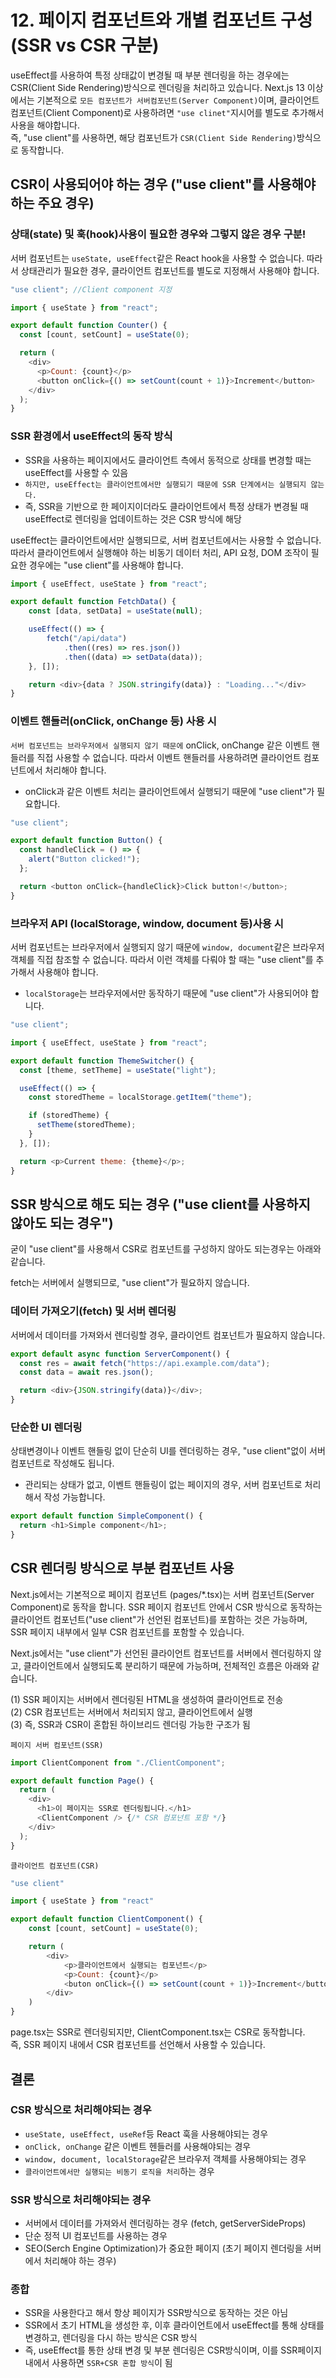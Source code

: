 # 12. 페이지 컴포넌트와 개별 컴포넌트 구성 (SSR vs CSR 구분)

useEffect를 사용하여 특정 상태값이 변경될 때 부분 렌더링을 하는 경우에는 CSR(Client Side Rendering)방식으로 렌더링을 처리하고 있습니다.
Next.js 13 이상에서는 기본적으로 `모든 컴포넌트가 서버컴포넌트(Server Component)`이며, 클라이언트 컴포넌트(Client Component)로 사용하려면 `"use clinet"`지시어를 별도로 추가해서 사용을 해야합니다.  
즉, "use client"를 사용하면, 해당 컴포넌트가 `CSR(Client Side Rendering)`방식으로 동작합니다.

## CSR이 사용되어야 하는 경우 ("use client"를 사용해야 하는 주요 경우)

### 상태(state) 및 훅(hook)사용이 필요한 경우와 그렇지 않은 경우 구분!

서버 컴포넌트는 `useState, useEffect`같은 React hook을 사용할 수 없습니다. 따라서 상태관리가 필요한 경우, 클라이언트 컴포넌트를 별도로 지정해서 사용해야 합니다.

```javascript
"use client"; //Client component 지정

import { useState } from "react";

export default function Counter() {
  const [count, setCount] = useState(0);

  return (
    <div>
      <p>Count: {count}</p>
      <button onClick={() => setCount(count + 1)}>Increment</button>
    </div>
  );
}
```

### SSR 환경에서 useEffect의 동작 방식

- SSR을 사용하는 페이지에서도 클라이언트 측에서 동적으로 상태를 변경할 때는 useEffect를 사용할 수 있음
- `하지만, useEffect는 클라이언트에서만 실행되기 때문에 SSR 단계에서는 실행되지 않는다.`
- 즉, SSR을 기반으로 한 페이지이더라도 클라이언트에서 특정 상태가 변경될 때 useEffect로 렌더링을 업데이트하는 것은 CSR 방식에 해당

useEffect는 클라이언트에서만 실행되므로, 서버 컴포넌트에서는 사용할 수 없습니다.  
따라서 클라이언트에서 실행해야 하는 비동기 데이터 처리, API 요청, DOM 조작이 필요한 경우에는 "use client"를 사용해야 합니다.

```javascript
import { useEffect, useState } from "react";

export default function FetchData() {
    const [data, setData] = useState(null);

    useEffect(() => {
        fetch("/api/data")
            .then((res) => res.json())
            .then((data) => setData(data));
    }, []);

    return <div>{data ? JSON.stringify(data)} : "Loading..."</div>
}
```

### 이벤트 핸들러(onClick, onChange 등) 사용 시

`서버 컴포넌트는 브라우저에서 실행되지 않기 때문에` onClick, onChange 같은 이벤트 핸들러를 직접 사용할 수 없습니다. 따라서 이벤트 핸들러를 사용하려면 클라이언트 컴포넌트에서 처리해야 합니다.

- onClick과 같은 이벤트 처리는 클라이언트에서 실행되기 때문에 "use client"가 필요합니다.

```javascript
"use client";

export default function Button() {
  const handleClick = () => {
    alert("Button clicked!");
  };

  return <button onClick={handleClick}>Click button!</button>;
}
```

### 브라우저 API (localStorage, window, document 등)사용 시

서버 컴포넌트는 브라우저에서 실행되지 않기 때문에 `window, document`같은 브라우저 객체를 직접 참조할 수 없습니다. 따라서 이런 객체를 다뤄야 할 때는 "use client"를 추가해서 사용해야 합니다.

- `localStorage`는 브라우저에서만 동작하기 때문에 "use client"가 사용되어야 합니다.

```javascript
"use client";

import { useEffect, useState } from "react";

export default function ThemeSwitcher() {
  const [theme, setTheme] = useState("light");

  useEffect(() => {
    const storedTheme = localStorage.getItem("theme");

    if (storedTheme) {
      setTheme(storedTheme);
    }
  }, []);

  return <p>Current theme: {theme}</p>;
}
```

## SSR 방식으로 해도 되는 경우 ("use client를 사용하지 않아도 되는 경우")

굳이 "use client"를 사용해서 CSR로 컴포넌트를 구성하지 않아도 되는경우는 아래와 같습니다.

fetch는 서버에서 실행되므로, "use client"가 필요하지 않습니다.

### 데이터 가져오기(fetch) 및 서버 렌더링

서버에서 데이터를 가져와서 렌더링할 경우, 클라이언트 컴포넌트가 필요하지 않습니다.

```javascript
export default async function ServerComponent() {
  const res = await fetch("https://api.example.com/data");
  const data = await res.json();

  return <div>{JSON.stringify(data)}</div>;
}
```

### 단순한 UI 렌더링

상태변경이나 이벤트 핸들링 없이 단순히 UI를 렌더링하는 경우, "use client"없이 서버 컴포넌트로 작성해도 됩니다.

- 관리되는 상태가 없고, 이벤트 핸들링이 없는 페이지의 경우, 서버 컴포넌트로 처리해서 작성 가능합니다.

```javascript
export default function SimpleComponent() {
  return <h1>Simple component</h1>;
}
```

## CSR 렌더링 방식으로 부분 컴포넌트 사용

Next.js에서는 기본적으로 페이지 컴포넌트 (pages/\*.tsx)는 서버 컴포넌트(Server Component)로 동작을 합니다. SSR 페이지 컴포넌트 안에서 CSR 방식으로 동작하는 클라이언트 컴포넌트("use client"가 선언된 컴포넌트)를 포함하는 것은 가능하며, SSR 페이지 내부에서 일부 CSR 컴포넌트를 포함할 수 있습니다.

Next.js에서는 "use client"가 선언된 클라이언트 컴포넌트를 서버에서 렌더링하지 않고, 클라이언트에서 실행되도록 분리하기 때문에 가능하며, 전체적인 흐름은 아래와 같습니다.

(1) SSR 페이지는 서버에서 렌더링된 HTML을 생성하여 클라이언트로 전송  
(2) CSR 컴포넌트는 서버에서 처리되지 않고, 클라이언트에서 실행  
(3) 즉, SSR과 CSR이 혼합된 하이브리드 렌더링 가능한 구조가 됨

`페이지 서버 컴포넌트(SSR)`

```javascript
import ClientComponent from "./ClientComponent";

export default function Page() {
  return (
    <div>
      <h1>이 페이지는 SSR로 렌더링됩니다.</h1>
      <ClientComponent /> {/* CSR 컴포넌트 포함 */}
    </div>
  );
}
```

`클라이언트 컴포넌트(CSR)`

```javascript
"use client"

import { useState } from "react"

export default function ClientComponent() {
    const [count, setCount] = useState(0);

    return (
        <div>
            <p>클라이언트에서 실행되는 컴포넌트</p>
            <p>Count: {count}</p>
            <buton onClick={() => setCount(count + 1)}>Increment</button>
        </div>
    )
}
```

page.tsx는 SSR로 렌더링되지만, ClientComponent.tsx는 CSR로 동작합니다.  
즉, SSR 페이지 내에서 CSR 컴포넌트를 선언해서 사용할 수 있습니다.

## 결론

### CSR 방식으로 처리해야되는 경우

- `useState, useEffect, useRef`등 React 훅을 사용해야되는 경우
- `onClick, onChange` 같은 이벤트 헨들러를 사용해야되는 경우
- `window, document, localStorage`같은 브라우저 객체를 사용해야되는 경우
- `클라이언트에서만 실행되는 비동기 로직을 처리`하는 경우

### SSR 방식으로 처리해야되는 경우

- 서버에서 데이터를 가져와서 렌더링하는 경우 (fetch, getServerSideProps)
- 단순 정적 UI 컴포넌트를 사용하는 경우
- SEO(Serch Engine Optimization)가 중요한 페이지 (초기 페이지 렌더링을 서버에서 처리해야 하는 경우)

### 종합

- SSR을 사용한다고 해서 항상 페이지가 SSR방식으로 동작하는 것은 아님
- SSR에서 초기 HTML을 생성한 후, 이후 클라이언트에서 useEffect를 통해 상태를 변경하고, 렌더링을 다시 하는 방식은 CSR 방식
- 즉, useEffect를 통한 상태 변경 및 부분 렌더링은 CSR방식이며, 이를 SSR페이지 내에서 사용하면 `SSR+CSR 혼합 방식`이 됨
